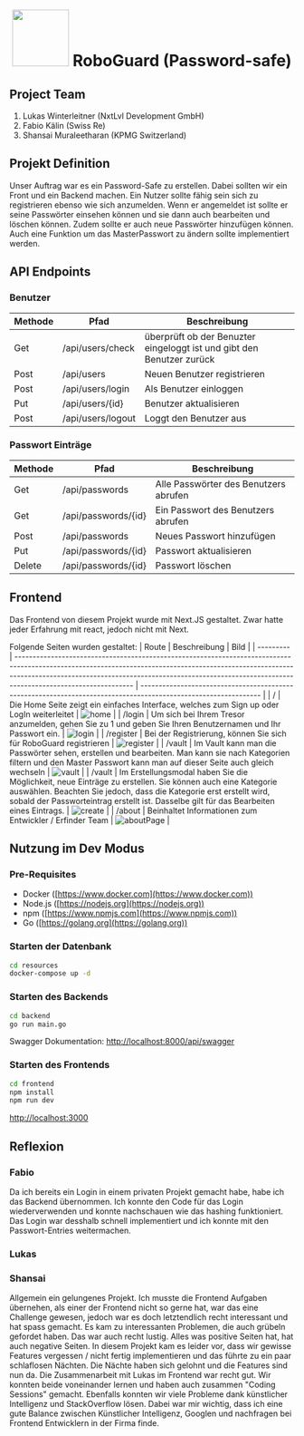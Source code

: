 # <center><div style='display: flex; text-align: right; justify-content: center;'><span><img src="https://github.com/FabioKaelin/password-safe/assets/61542805/78085ec4-5b83-4b79-ae18-0206f1bdaf6e" width="100"/> RoboGuard (Password-safe)</span></div></center>


## Project Team

1. Lukas Winterleitner (NxtLvl Development GmbH)
2. Fabio Kälin (Swiss Re)
3. Shansai Muraleetharan (KPMG Switzerland)

## Projekt Definition

Unser Auftrag war es ein Password-Safe zu erstellen. Dabei sollten wir ein Front und ein Backend machen. Ein Nutzer sollte fähig sein sich zu registrieren ebenso wie sich anzumelden. Wenn er angemeldet ist sollte er seine Passwörter einsehen können und sie dann auch bearbeiten und löschen können. Zudem sollte er auch neue Passwörter hinzufügen können. Auch eine Funktion um das MasterPasswort zu ändern sollte implementiert werden.

## API Endpoints

### Benutzer

| Methode | Pfad              | Beschreibung                                                          |
| ------- | ----------------- | --------------------------------------------------------------------- |
| Get     | /api/users/check  | überprüft ob der Benuzter eingeloggt ist und gibt den Benutzer zurück |
| Post    | /api/users        | Neuen Benutzer registrieren                                           |
| Post    | /api/users/login  | Als Benutzer einloggen                                                |
| Put     | /api/users/{id}   | Benutzer aktualisieren                                                |
| Post    | /api/users/logout | Loggt den Benutzer aus                                                |

### Passwort Einträge

| Methode | Pfad                | Beschreibung                          |
| ------- | ------------------- | ------------------------------------- |
| Get     | /api/passwords      | Alle Passwörter des Benutzers abrufen |
| Get     | /api/passwords/{id} | Ein Passwort des Benutzers abrufen    |
| Post    | /api/passwords      | Neues Passwort hinzufügen             |
| Put     | /api/passwords/{id} | Passwort aktualisieren                |
| Delete  | /api/passwords/{id} | Passwort löschen                      |

## Frontend

Das Frontend von diesem Projekt wurde mit Next.JS gestaltet. Zwar hatte jeder Erfahrung mit react, jedoch nicht mit Next.

Folgende Seiten wurden gestaltet:
| Route     | Beschreibung                                                                                                                                                                                                                                                               | Bild                                                                                                            |
| --------- | -------------------------------------------------------------------------------------------------------------------------------------------------------------------------------------------------------------------------------------------------------------------------- | --------------------------------------------------------------------------------------------------------------- |
| /         | Die Home Seite zeigt ein einfaches Interface, welches zum Sign up oder LogIn weiterleitet                                                                                                                                                                                  | ![home](https://github.com/FabioKaelin/password-safe/assets/61542805/b4b9b4ab-3b02-41f1-af88-81f999a5c236)      |
| /login    | Um sich bei Ihrem Tresor anzumelden, gehen Sie zu 1 und geben Sie Ihren Benutzernamen und Ihr Passwort ein.                                                                                                                                                                | ![login](https://github.com/FabioKaelin/password-safe/assets/61542805/d132e60c-fb64-4f2c-b73c-0919b5d0399c)     |
| /register | Bei der Registrierung, können Sie sich für RoboGuard registrieren                                                                                                                                                                                                          | ![register](https://github.com/FabioKaelin/password-safe/assets/61542805/3653cfe3-d4f2-4e86-95e9-4534929dbf72)  |
| /vault    | Im Vault kann man die Passwörter sehen, erstellen und bearbeiten. Man kann sie nach Kategorien filtern und den Master Passwort kann man auf dieser Seite auch gleich wechseln                                                                                              | ![vault](https://github.com/FabioKaelin/password-safe/assets/61542805/3ff1b65d-e57d-4bc0-a5b1-b310c16bc33f)     |
| /vault    | Im Erstellungsmodal haben Sie die Möglichkeit, neue Einträge zu erstellen. Sie können auch eine Kategorie auswählen. Beachten Sie jedoch, dass die Kategorie erst erstellt wird, sobald der Passworteintrag erstellt ist. Dasselbe gilt für das Bearbeiten eines Eintrags. | ![create](https://github.com/FabioKaelin/password-safe/assets/61542805/34a36ff1-111d-4301-a99a-db133f904182)    |
| /about    | Beinhaltet Informationen zum Entwickler / Erfinder Team                                                                                                                                                                                                                    | ![aboutPage](https://github.com/FabioKaelin/password-safe/assets/61542805/8144561d-998b-4bfc-b83b-5fcb753da464) |

## Nutzung im Dev Modus

### Pre-Requisites

- Docker ([https://www.docker.com](https://www.docker.com))
- Node.js ([https://nodejs.org](https://nodejs.org))
- npm ([https://www.npmjs.com](https://www.npmjs.com))
- Go ([https://golang.org](https://golang.org))

### Starten der Datenbank

```bash
cd resources
docker-compose up -d
```

### Starten des Backends

```bash
cd backend
go run main.go
```

Swagger Dokumentation: [http://localhost:8000/api/swagger](http://localhost:8000/api/swagger)

### Starten des Frontends

```bash
cd frontend
npm install
npm run dev
```

[http://localhost:3000](http://localhost:3000)

## Reflexion

### Fabio

Da ich bereits ein Login in einem privaten Projekt gemacht habe, habe ich das Backend übernommen. Ich konnte den Code für das Login wiederverwenden und konnte nachschauen wie das hashing funktioniert. Das Login war desshalb schnell implementiert und ich konnte mit den Passwort-Entries weitermachen.

### Lukas

### Shansai

Allgemein ein gelungenes Projekt. Ich musste die Frontend Aufgaben übernehen, als einer der Frontend nicht so gerne hat, war das eine Challenge gewesen, jedoch war es doch letztendlich recht interessant und hat spass gemacht. Es kam zu interessanten Problemen, die auch grübeln gefordet haben. Das war auch recht lustig. Alles was positive Seiten hat, hat auch negative Seiten. In diesem Projekt kam es leider vor, dass wir gewisse Features vergessen / nicht fertig implementieren und das führte zu ein paar schlaflosen Nächten. Die Nächte haben sich gelohnt und die Features sind nun da. Die Zusammenarbeit mit Lukas im Frontend war recht gut. Wir konnten beide voneinander lernen und haben auch zusammen "Coding Sessions" gemacht. Ebenfalls konnten wir viele Probleme dank künstlicher Intelligenz und StackOverflow lösen. Dabei war mir wichtig, dass ich eine gute Balance zwischen Künstlicher Intelligenz, Googlen und nachfragen bei Frontend Entwicklern in der Firma finde.
